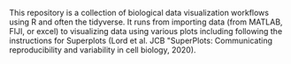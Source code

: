 This repository is a collection of biological data visualization workflows using R and often the tidyverse. It runs from importing data (from MATLAB, FIJI, or excel) to visualizing data using various plots including
following the instructions for Superplots (Lord et al. JCB "SuperPlots: Communicating reproducibility and variability in cell biology, 2020). 
